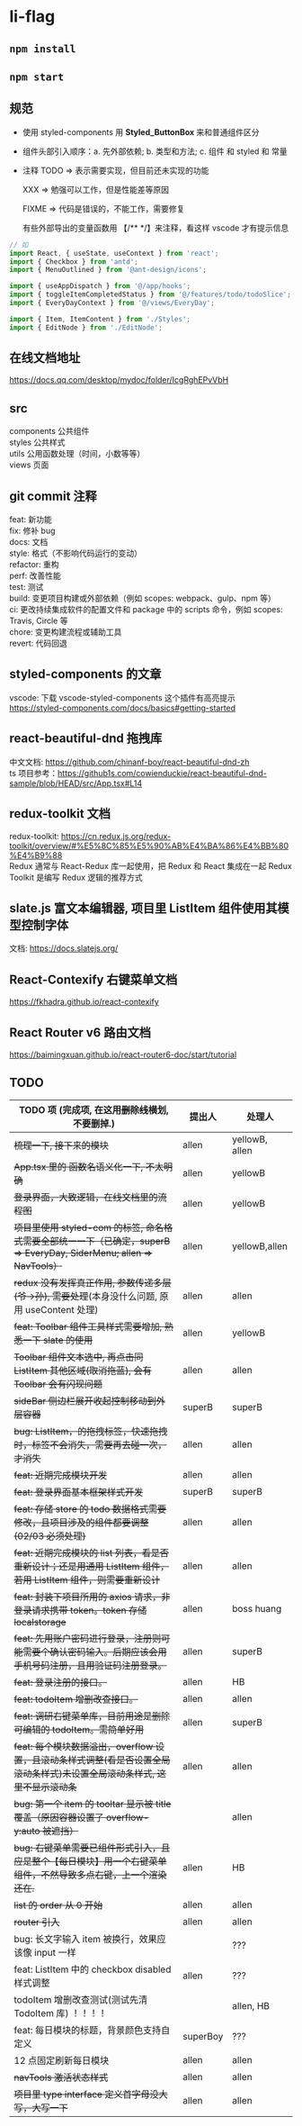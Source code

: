 # li-flag

## `npm install`

## `npm start`

## 规范

- 使用 styled-components 用 **Styled_ButtonBox** 来和普通组件区分
- 组件头部引入顺序：a. 先外部依赖; b. 类型和方法; c. 组件 和 styled 和 常量

- 注释
  TODO => 表示需要实现，但目前还未实现的功能

  XXX => 勉强可以工作，但是性能差等原因

  FIXME => 代码是错误的，不能工作，需要修复

  有些外部导出的变量函数用 【/\*\* \*/】来注释，看这样 vscode 才有提示信息

```js
// 如
import React, { useState, useContext } from 'react';
import { Checkbox } from 'antd';
import { MenuOutlined } from '@ant-design/icons';

import { useAppDispatch } from '@/app/hooks';
import { toggleItemCompletedStatus } from '@/features/todo/todoSlice';
import { EveryDayContext } from '@/views/EveryDay';

import { Item, ItemContent } from './Styles';
import { EditNode } from './EditNode';
```

## 在线文档地址

<https://docs.qq.com/desktop/mydoc/folder/IcgRghEPvVbH>

## src

components 公共组件\
styles 公共样式\
utils 公用函数处理（时间，小数等等）\
views 页面

## git commit 注释

feat: 新功能\
fix: 修补 bug\
docs: 文档\
style: 格式（不影响代码运行的变动）\
refactor: 重构 \
perf: 改善性能 \
test: 测试 \
build: 变更项目构建或外部依赖（例如 scopes: webpack、gulp、npm 等）\
ci: 更改持续集成软件的配置文件和 package 中的 scripts 命令，例如 scopes: Travis, Circle 等 \
chore: 变更构建流程或辅助工具 \
revert: 代码回退

## styled-components 的文章

vscode: 下载 vscode-styled-components 这个插件有高亮提示\
<https://styled-components.com/docs/basics#getting-started>

## react-beautiful-dnd 拖拽库

中文文档: https://github.com/chinanf-boy/react-beautiful-dnd-zh \
ts 项目参考：<https://github1s.com/cowienduckie/react-beautiful-dnd-sample/blob/HEAD/src/App.tsx#L14>

## redux-toolkit 文档

redux-toolkit: <https://cn.redux.js.org/redux-toolkit/overview/#%E5%8C%85%E5%90%AB%E4%BA%86%E4%BB%80%E4%B9%88> \
Redux 通常与 React-Redux 库一起使用，把 Redux 和 React 集成在一起
Redux Toolkit 是编写 Redux 逻辑的推荐方式

## slate.js 富文本编辑器, 项目里 ListItem 组件使用其模型控制字体

文档: <https://docs.slatejs.org/>

## React-Contexify 右键菜单文档

<https://fkhadra.github.io/react-contexify>

## React Router v6 路由文档

<https://baimingxuan.github.io/react-router6-doc/start/tutorial>

## TODO

| TODO 项 (完成项, 在这用~~删除线~~横划, 不要删掉.)                                                                           | 提出人   | 处理人         |
| --------------------------------------------------------------------------------------------------------------------------- | -------- | -------------- |
| ~~梳理一下, 接下来的模块~~                                                                                                  | allen    | yellowB, allen |
| ~~App.tsx 里的 函数名语义化一下, 不太明确~~                                                                                 | allen    | yellowB        |
| ~~登录界面，大致逻辑，在线文档里的流程图~~                                                                                  | allen    | yellowB        |
| ~~项目里使用 styled-com 的标签, 命名格式需要全部统一一下（已确定，superB => EveryDay, SiderMenu; allen => NavTools）~~      | allen    | yellowB,allen  |
| ~~redux 没有发挥真正作用, 参数传递多层(爷->孙), 需要处理~~(本身没什么问题, 原用 useContent 处理)                            | allen    | allen          |
| ~~feat: Toolbar 组件工具样式需要增加, 熟悉一下 slate 的使用~~                                                               | allen    | yellowB        |
| ~~Toolbar 组件文本选中, 再点击同 ListItem 其他区域(取消拖蓝), 会有 Toolbar 会有闪现问题~~                                   | allen    | allen          |
| ~~sideBar 侧边栏展开收起控制移动到外层容器~~                                                                                | superB   | superB         |
| ~~bug: ListItem，的拖拽标签，快速拖拽时，标签不会消失，需要再去碰一次，才消失~~                                             | allen    | allen          |
| ~~feat: 近期完成模块开发~~                                                                                                  | allen    | allen          |
| ~~feat: 登录界面基本框架样式开发~~                                                                                          | superB   | superB         |
| ~~feat: 存储 store 的 todo 数据格式需要修改，且项目涉及的组件都要调整(02/03 必须处理)~~                                     | allen    | allen          |
| ~~feat: 近期完成模块的 list 列表，看是否重新设计；还是用通用 ListItem 组件，若用 ListItem 组件，则需要重新设计~~            | allen    | allen          |
| ~~feat: 封装下项目所用的 axios 请求，非登录请求携带 token。token 存储 localstorage~~                                        | allen    | boss huang     |
| ~~feat: 先用账户密码进行登录，注册则可能需要个确认密码输入。后期应该会用手机号码注册，且用验证码注册登录。~~                | allen    | superB         |
| ~~feat: 登录注册的接口。~~                                                                                                  | allen    | HB             |
| ~~feat: todoItem 增删改查接口。~~                                                                                           | allen    | allen          |
| ~~feat: 调研右键菜单库，目前用途是删除可编辑的 todoItem。需简单好用~~                                                       | allen    | superB         |
| ~~feat: 每个模块数据溢出，overflow 设置，且滚动条样式调整(看是否设置全局滚动条样式)未设置全局滚动条样式, 这里不显示滚动条~~ | allen    | allen          |
| ~~bug: 第一个 item 的 tooltar 显示被 title 覆盖（原因容器设置了 overflow-y:auto 被遮挡）~~                                  |          | allen          |
| ~~bug: 右键菜单需要已组件形式引入，且应是整个【每日模块】用一个右键菜单组件，不然导致多点右键，上一个渲染还在.~~            | allen    | HB             |
| ~~list 的 order 从 0 开始~~                                                                                                 | allen    | allen          |
| ~~router 引入~~                                                                                                             | allen    | allen          |
| bug: 长文字输入 item 被换行，效果应该像 input 一样                                                                          |          | ???            |
| feat: ListItem 中的 checkbox disabled 样式调整                                                                              | allen    | ???            |
| todoItem 增删改查测试(测试先清 TodoItem 库) ！！！！                                                                        |          | allen, HB      |
| feat: 每日模块的标题，背景颜色支持自定义                                                                                    | superBoy | ???            |
| 12 点固定刷新每日模块                                                                                                       | allen    | allen          |
| ~~navTools 激活状态样式~~                                                                                                   | allen    | allen          |
| ~~项目里 type interface 定义首字母没大写，大写一下~~                                                                        | allen    | allen          |
